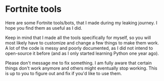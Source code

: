 # Fortnite tools

Here are some Fortnite tools/bots, that I made during my leaking journey. I hope you find them as useful as I did.

Keep in mind that I made all the tools specifically for myself, so you will most likely have to customize and change a few things to make them work.
A lot of the code is messy and poorly documented, as I did not intend to open-source it before (and as I only started learning Python one year ago).

Please don't message me to fix something. I am fully aware that certain things don't work anymore and others might eventually stop working. This is up to you to figure out and fix if you'd like to use them.
